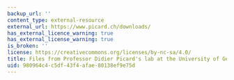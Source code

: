 ```yaml
---
backup_url: ''
content_type: external-resource
external_url: https://www.picard.ch/downloads/
has_external_licence_warning: true
has_external_license_warning: true
is_broken: ''
license: https://creativecommons.org/licenses/by-nc-sa/4.0/
title: Files from Professor Didier Picard's lab at the University of Geneva
uid: 980964c4-c5df-43f4-afae-80138ef9e75d
---
```

